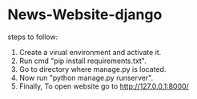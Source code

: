 # News-Website-django

steps to follow:
1. Create a virual environment and activate it.
2. Run cmd "pip install requirements.txt".
3. Go to directory where manage.py is located.
4. Now run "python manage.py runserver".
5. Finally, To open website go to http://127.0.0.1:8000/

